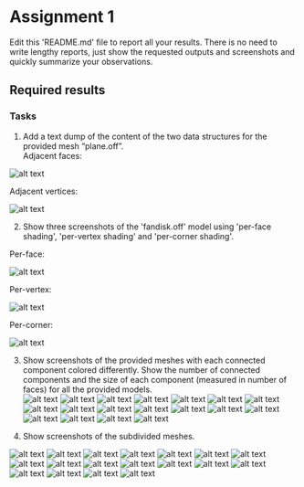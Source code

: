 # Assignment 1

Edit this 'README.md' file to report all your results. There is no need to write lengthy reports, just show the requested outputs and screenshots and quickly summarize your observations.   

## Required results

### Tasks
1) Add a text dump of the content of the two data structures for the provided mesh “plane.off”.<br/>
Adjacent faces:<br/>

![alt text](https://github.com/eth-igl/gp20-alessiapacca/blob/master/assignment1/results/img1.png)





Adjacent vertices:<br/>

![alt text](https://github.com/eth-igl/gp20-alessiapacca/blob/master/assignment1/results/img2.png)


2) Show three screenshots of the 'fandisk.off' model using 'per-face shading', 'per-vertex shading' and 'per-corner shading'.

Per-face:<br/>

![alt text](https://github.com/eth-igl/gp20-alessiapacca/blob/master/assignment1/results/e3.png)

Per-vertex:<br/>

![alt text](https://github.com/eth-igl/gp20-alessiapacca/blob/master/assignment1/results/e4.png)

Per-corner:<br/>

![alt text](https://github.com/eth-igl/gp20-alessiapacca/blob/master/assignment1/results/e5.png)

3) Show screenshots of the provided meshes with each connected component colored differently. Show the number of connected components and the size of each component (measured in number
of faces) for all the provided models.<br/>
![alt text](https://github.com/eth-igl/gp20-alessiapacca/blob/master/assignment1/results/a6.png)
![alt text](https://github.com/eth-igl/gp20-alessiapacca/blob/master/assignment1/results/asizecomponent.png)
![alt text](https://github.com/eth-igl/gp20-alessiapacca/blob/master/assignment1/results/b6.png)
![alt text](https://github.com/eth-igl/gp20-alessiapacca/blob/master/assignment1/results/bsizecomponent.png)
![alt text](https://github.com/eth-igl/gp20-alessiapacca/blob/master/assignment1/results/c6.png)
![alt text](https://github.com/eth-igl/gp20-alessiapacca/blob/master/assignment1/results/csizecomponent.png)
![alt text](https://github.com/eth-igl/gp20-alessiapacca/blob/master/assignment1/results/d6.png)
![alt text](https://github.com/eth-igl/gp20-alessiapacca/blob/master/assignment1/results/dsizecomponent.png)
![alt text](https://github.com/eth-igl/gp20-alessiapacca/blob/master/assignment1/results/e6.png)
![alt text](https://github.com/eth-igl/gp20-alessiapacca/blob/master/assignment1/results/esizecomponent.png)
![alt text](https://github.com/eth-igl/gp20-alessiapacca/blob/master/assignment1/results/f6.png)
![alt text](https://github.com/eth-igl/gp20-alessiapacca/blob/master/assignment1/results/fsizecomponent.png)
![alt text](https://github.com/eth-igl/gp20-alessiapacca/blob/master/assignment1/results/g6.png)
![alt text](https://github.com/eth-igl/gp20-alessiapacca/blob/master/assignment1/results/gsizecomponent.png)
![alt text](https://github.com/eth-igl/gp20-alessiapacca/blob/master/assignment1/results/h6.png)
![alt text](https://github.com/eth-igl/gp20-alessiapacca/blob/master/assignment1/results/hsizecomponent.png)
![alt text](https://github.com/eth-igl/gp20-alessiapacca/blob/master/assignment1/results/i6.png)
![alt text](https://github.com/eth-igl/gp20-alessiapacca/blob/master/assignment1/results/isizecomponent.png)


4) Show screenshots of the subdivided meshes.

![alt text](https://github.com/eth-igl/gp20-alessiapacca/blob/master/assignment1/results/a1.png)
![alt text](https://github.com/eth-igl/gp20-alessiapacca/blob/master/assignment1/results/a7.png)
![alt text](https://github.com/eth-igl/gp20-alessiapacca/blob/master/assignment1/results/b1.png)
![alt text](https://github.com/eth-igl/gp20-alessiapacca/blob/master/assignment1/results/b7.png)
![alt text](https://github.com/eth-igl/gp20-alessiapacca/blob/master/assignment1/results/c1.png)
![alt text](https://github.com/eth-igl/gp20-alessiapacca/blob/master/assignment1/results/c7.png)
![alt text](https://github.com/eth-igl/gp20-alessiapacca/blob/master/assignment1/results/d1.png)
![alt text](https://github.com/eth-igl/gp20-alessiapacca/blob/master/assignment1/results/d7.png)
![alt text](https://github.com/eth-igl/gp20-alessiapacca/blob/master/assignment1/results/e1.png)
![alt text](https://github.com/eth-igl/gp20-alessiapacca/blob/master/assignment1/results/e7.png)
![alt text](https://github.com/eth-igl/gp20-alessiapacca/blob/master/assignment1/results/f1.png)
![alt text](https://github.com/eth-igl/gp20-alessiapacca/blob/master/assignment1/results/f7.png)
![alt text](https://github.com/eth-igl/gp20-alessiapacca/blob/master/assignment1/results/g1.png)
![alt text](https://github.com/eth-igl/gp20-alessiapacca/blob/master/assignment1/results/g7.png)
![alt text](https://github.com/eth-igl/gp20-alessiapacca/blob/master/assignment1/results/h1.png)
![alt text](https://github.com/eth-igl/gp20-alessiapacca/blob/master/assignment1/results/h7.png)
![alt text](https://github.com/eth-igl/gp20-alessiapacca/blob/master/assignment1/results/i1.png)
![alt text](https://github.com/eth-igl/gp20-alessiapacca/blob/master/assignment1/results/i7.png)

